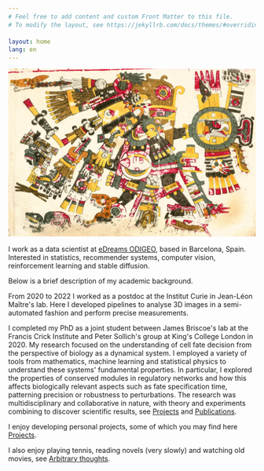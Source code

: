 ```yaml
---
# Feel free to add content and custom Front Matter to this file.
# To modify the layout, see https://jekyllrb.com/docs/themes/#overriding-theme-defaults

layout: home
lang: en
---
```


![My face](/assets/Tezca.jpg)

I work as a data scientist at [eDreams ODIGEO](https://www.edreamsodigeo.com/), based in Barcelona, Spain. Interested in statistics, recommender systems, computer vision, reinforcement learning and stable diffusion.

Below is a brief description of my academic background.

From 2020 to 2022 I worked as a postdoc at the Institut Curie in Jean-Léon Maître's lab. Here I developed pipelines to analyse 3D images in a semi-automated fashion and perform precise measurements.

I completed my PhD as a joint student between James Briscoe's lab at the Francis Crick Institute and Peter Sollich's group at King's College London in 2020.
My research focused on the understanding of cell fate decision from the perspective of biology as a dynamical system.
I employed a variety of tools from mathematics, machine learning and statistical physics to understand these systems' fundamental properties.
In particular, I explored the properties of conserved modules in regulatory networks and how this affects biologically relevant aspects such as fate specification time, patterning precision or robustness to perturbations.
The research was multidisciplinary and collaborative in nature, with theory and experiments combining to discover scientific results, see [Projects](https://edgar-hd.github.io/explore_projects/) and [Publications](https://edgar-hd.github.io/publications/).

I enjoy developing personal projects, some of which you may find here [Projects](https://edgar-hd.github.io/explore_projects/).

I also enjoy playing tennis, reading novels (very slowly) and watching old movies, see [Arbitrary thoughts](https://edgar-hd.github.io/interests/).